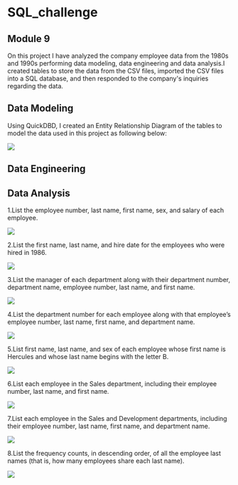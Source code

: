 # SQL_challenge

## Module 9

On this project I have analyzed the company employee data from the 1980s and 1990s performing data modeling, data engineering and data analysis.I created tables to store the data from the CSV files, imported the CSV files into a SQL database, and then responded to the company's inquiries regarding the data.


## Data Modeling

Using QuickDBD, I created an Entity Relationship Diagram of the tables to model the data used in this project as following below:

![](https://github.com/Gilaine-UOT/Sql_challenge/blob/main/Images/ERD.PNG)



## Data Engineering



## Data Analysis

1.List the employee number, last name, first name, sex, and salary of each employee.

![](https://github.com/Gilaine-UOT/Sql_challenge/blob/main/Images/Capture%201-.PNG)

2.List the first name, last name, and hire date for the employees who were hired in 1986.

![](https://github.com/Gilaine-UOT/Sql_challenge/blob/main/Images/Capture%202%20-.PNG)

3.List the manager of each department along with their department number, department name, employee number, last name, and first name.

![](https://github.com/Gilaine-UOT/Sql_challenge/blob/main/Images/Capture%203-.PNG)

4.List the department number for each employee along with that employee’s employee number, last name, first name, and department name.

![](https://github.com/Gilaine-UOT/Sql_challenge/blob/main/Images/Capture%204-.PNG)

5.List first name, last name, and sex of each employee whose first name is Hercules and whose last name begins with the letter B.

![](https://github.com/Gilaine-UOT/Sql_challenge/blob/main/Images/Capture%205-.PNG)

6.List each employee in the Sales department, including their employee number, last name, and first name.

![](https://github.com/Gilaine-UOT/Sql_challenge/blob/main/Images/Capture%206%20-.PNG)

7.List each employee in the Sales and Development departments, including their employee number, last name, first name, and department name.

![](https://github.com/Gilaine-UOT/Sql_challenge/blob/main/Images/Capture%207%20-.PNG)

8.List the frequency counts, in descending order, of all the employee last names (that is, how many employees share each last name).

![](https://github.com/Gilaine-UOT/Sql_challenge/blob/main/Images/Capture%208%20-.PNG)
